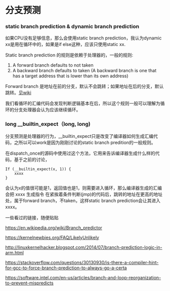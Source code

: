# 分支预测

### static branch prediction & dynamic branch prediction

如果CPU没有足够信息，那么会使用static branch prediction，我认为dynamic xx是用在循环中的，如果是if else这种，应该只使用static xx.

Static branch prediction 的规则是依赖于处理器的，一般的规则:

1. A forward branch defaults to not taken
2. A backward branch defaults to taken (A backward branch is one that has a target address that is lower than its own address)

Forward branch 是地址在前的分支，默认不会跳转；如果地址在后的分支，默认跳转。[见wiki](https://en.wikipedia.org/wiki/Branch_predictor)

我们看循环的汇编代码会发现判断逻辑基本在后，所以这个规则一般可以理解为循环的分支处理器会认为应该继续循环。


### long __builtin_expect（long, long) 

分支预测是处理器的行为，__builtin_expect只是改变了编译器如何生成汇编代码，之所以可以work是因为刚刚讨论的static branch predition的一般规则。

在dispatch_once的源码中使用过这个方法，它用来告诉编译器生成什么样的代码，基于之前的讨论，

```
If (__builtin_expect(x, 1)) {
    xxxx
}
```

会认为x的值很可能是1，返回值也是1，则需要进入循环，那么编译器生成的汇编会把 xxxx 生成指令 在紧挨着条件判断(jmp)的代码后，跳转的地址在更高的地址处，属于forward branch，不taken，这样static branch prediction会让其进入xxxx。


一些看过的链接，随便贴贴

https://en.wikipedia.org/wiki/Branch_predictor

https://kernelnewbies.org/FAQ/LikelyUnlikely

http://linuxkernelhacker.blogspot.com/2014/07/branch-prediction-logic-in-arm.html

https://stackoverflow.com/questions/30130930/is-there-a-compiler-hint-for-gcc-to-force-branch-prediction-to-always-go-a-certa

https://software.intel.com/en-us/articles/branch-and-loop-reorganization-to-prevent-mispredicts
